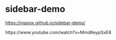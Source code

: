 # sidebar-demo
https://ngarox.github.io/sidebar-demo/
<p>
https://www.youtube.com/watch?v=MmdKeypSxE8
</p>

